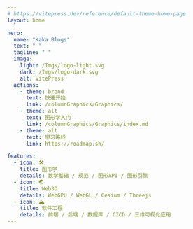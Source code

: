 ```yaml
---
# https://vitepress.dev/reference/default-theme-home-page
layout: home

hero:
  name: "Kaka Blogs"
  text: " "
  tagline: " "
  image:
    light: /Imgs/logo-light.svg
    dark: /Imgs/logo-dark.svg
    alt: VitePress
  actions:
    - theme: brand
      text: 快速开始
      link: /columnGraphics/Graphics/
    - theme: alt
      text: 图形学入门
      link: /columnGraphics/Graphics/index.md
    - theme: alt
      text: 学习路线
      link: https://roadmap.sh/

features:
  - icon: 🛠️
    title: 图形学
    details: 数学基础 / 规范 / 图形API / 图形引擎
  - icon: 🌏
    title: Web3D
    details: WebGPU / WebGL / Cesium / Threejs
  - icon: 🏔️
    title: 软件工程
    details: 前端 / 后端 / 数据库 / CICD / 三维可视化应用
---
```


<!-- 自定义组件 -->
<script setup>
  // import home from './components/home.vue'
  // import pointCloud from './components/pointCloud.vue'
  import glView from './components/index.vue'
</script>


<!-- <home />
<pointCloud /> -->
<glView />
